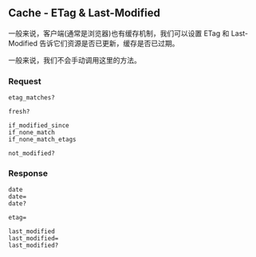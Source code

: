 ## Cache - ETag & Last-Modified

一般来说，客户端(通常是浏览器)也有缓存机制，我们可以设置 ETag 和 Last-Modified 告诉它们资源是否已更新，缓存是否已过期。

一般来说，我们不会手动调用这里的方法。

### Request 

```
etag_matches?

fresh?

if_modified_since
if_none_match
if_none_match_etags

not_modified?
```

### Response

```
date
date=
date?

etag=

last_modified
last_modified=
last_modified?
```

